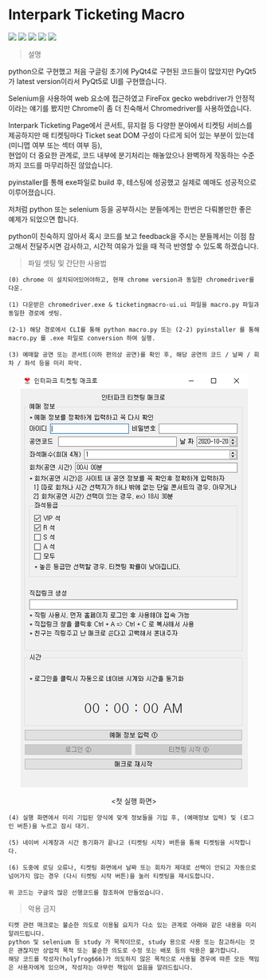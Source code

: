 # Interpark Ticketing Macro

<div>
    <img src="https://img.shields.io/badge/python-3-brightgreen"> <img src="https://img.shields.io/badge/webdriver-selenium-brightgreen"> <img src="https://img.shields.io/badge/BeautifulSoup-bs4-brightgreen"> <img src="https://img.shields.io/badge/PyQt-5-brightgreen"> <img src="https://img.shields.io/badge/chromedriver-ver.86-brightgreen">
</div>

> 설명

python으로 구현했고 처음 구글링 초기에 PyQt4로 구현된 코드들이 많았지만 PyQt5가 latest version이라서 PyQt5로 UI를 구현했습니다.

Selenium을 사용하여 web 요소에 접근하였고 FireFox gecko webdriver가 안정적이라는 얘기를 봤지만 Chrome이 좀 더 친숙해서 Chromedriver를 사용하였습니다.

Interpark Ticketing Page에서 콘서트, 뮤지컬 등 다양한 분야에서 티켓팅 서비스를 제공하지만 매 티켓팅마다 Ticket seat DOM 구성이 다르게 되어 있는 부분이 있는데(미니맵 여부 또는 섹터 여부 등),  
현업이 더 중요한 관계로, 코드 내부에 분기처리는 해놓았으나 완벽하게 작동하는 수준까지 코드를 마무리하진 않았습니다.

pyinstaller를 통해 exe파일로 build 후, 테스팅에 성공했고 실제로 예매도 성공적으로 이루어졌습니다.

저처럼 python 또는 selenium 등을 공부하시는 분들에게는 한번은 다뤄볼만한 좋은 예제가 되었으면 합니다.

python이 친숙하지 않아서 혹시 코드를 보고 feedback을 주시는 분들께서는 이점 참고해서 전달주시면 감사하고, 시간적 여유가 있을 때 적극 반영할 수 있도록 하겠습니다.

> 파일 셋팅 및 간단한 사용법

    (0) chrome 이 설치되어있어야하고, 현재 chrome version과 동일한 chromedriver를 다운.

    (1) 다운받은 chromedriver.exe & ticketingmacro-ui.ui 파일을 macro.py 파일과 동일한 경로에 셋팅.

    (2-1) 해당 경로에서 CLI를 통해 python macro.py 또는 (2-2) pyinstaller 를 통해 macro.py 를 .exe 파일로 conversion 하여 실행.

    (3) 예매할 공연 또는 콘서트(이하 편의상 공연)를 확인 후, 해당 공연의 코드 / 날짜 / 회차 / 좌석 등을 미리 파악.

<p align="center">
    <img src="https://github.com/holyfrog666/ticketing/blob/master/tm_manual.PNG">   
    <p align="center">&lt;첫 실행 화면&gt;</p>
</p>

    (4) 실행 화면에서 미리 기입된 양식에 맞게 정보들을 기입 후, (예매정보 입력) 및 (로그인 버튼)을 누르고 잠시 대기.

    (5) 네이버 시계창과 시간 동기화가 끝나고 (티켓팅 시작) 버튼을 통해 티켓팅을 시작합니다.

    (6) 도중에 로딩 오류나, 티켓팅 화면에서 날짜 또는 회차가 제대로 선택이 안되고 자동으로 넘어가지 않는 경우 (다시 티켓팅 시작 버튼)을 눌러 티켓팅을 재시도합니다.

    위 코드는 구글의 많은 선행코드를 참조하여 만들었습니다.

> 악용 금지

    티켓 관련 매크로는 불순한 의도로 이용될 요지가 다소 있는 관계로 아래와 같은 내용을 미리 알려드립니다.
    python 및 selenium 등 study 가 목적이므로, study 용으로 사용 또는 참고하시는 것은 괜찮지만 상업적 목적 또는 불순한 의도로 수정 또는 배포 등의 악용은 불가합니다.
    해당 코드를 작성자(holyfrog666)가 의도하지 않은 목적으로 사용될 경우에 따른 모든 책임은 사용자에게 있으며, 작성자는 아무런 책임이 없음을 알려드립니다.
